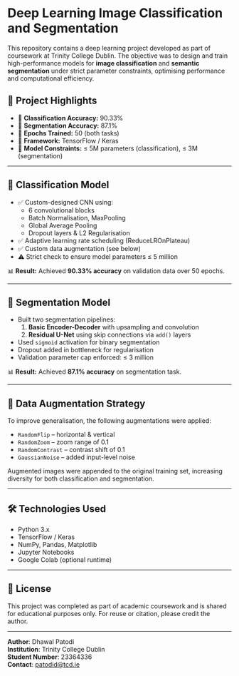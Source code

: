 # Deep Learning Image Classification and Segmentation

This repository contains a deep learning project developed as part of coursework at Trinity College Dublin. The objective was to design and train high-performance models for **image classification** and **semantic segmentation** under strict parameter constraints, optimising performance and computational efficiency.

## 🧠 Project Highlights

- 🔹 **Classification Accuracy:** 90.33%
- 🔹 **Segmentation Accuracy:** 87.1%
- 🔹 **Epochs Trained:** 50 (both tasks)
- 🔹 **Framework:** TensorFlow / Keras
- 🔹 **Model Constraints:** ≤ 5M parameters (classification), ≤ 3M (segmentation)


---

## 🧪 Classification Model

- ✅ Custom-designed CNN using:
  - 6 convolutional blocks
  - Batch Normalisation, MaxPooling
  - Global Average Pooling
  - Dropout layers & L2 Regularisation
- ✅ Adaptive learning rate scheduling (ReduceLROnPlateau)
- ✅ Custom data augmentation (see below)
- ⚠️ Strict check to ensure model parameters ≤ 5 million

📊 **Result:** Achieved **90.33% accuracy** on validation data over 50 epochs.

---

## 🎯 Segmentation Model

- Built two segmentation pipelines:
  1. **Basic Encoder-Decoder** with upsampling and convolution
  2. **Residual U-Net** using skip connections via `add()` layers
- Used `sigmoid` activation for binary segmentation
- Dropout added in bottleneck for regularisation
- Validation parameter cap enforced: ≤ 3 million

📊 **Result:** Achieved **87.1% accuracy** on segmentation task.

---

## 🔁 Data Augmentation Strategy

To improve generalisation, the following augmentations were applied:

- `RandomFlip` – horizontal & vertical
- `RandomZoom` – zoom range of 0.1
- `RandomContrast` – contrast shift of 0.1
- `GaussianNoise` – added input-level noise

Augmented images were appended to the original training set, increasing diversity for both classification and segmentation.

---

## 🛠️ Technologies Used

- Python 3.x
- TensorFlow / Keras
- NumPy, Pandas, Matplotlib
- Jupyter Notebooks
- Google Colab (optional runtime)

---

## 📜 License

This project was completed as part of academic coursework and is shared for educational purposes only. For reuse or citation, please credit the author.

---

**Author**: Dhawal Patodi  
**Institution**: Trinity College Dublin  
**Student Number**: 23364336  
**Contact**: [patodid@tcd.ie](mailto:patodid@tcd.ie)
